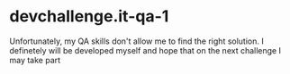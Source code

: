 # devchallenge.it-qa-1
Unfortunately, my QA skills don't allow me to find the right solution. I definetely will be developed myself and hope that on the next challenge I may take part
